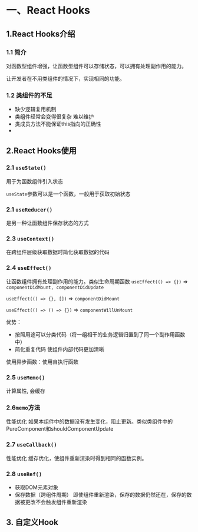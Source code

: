 # 一、React Hooks
## 1.React Hooks介绍
### 1.1 简介
对函数型组件增强，让函数型组件可以存储状态，可以拥有处理副作用的能力。

让开发者在不用类组件的情况下，实现相同的功能。
### 1.2 类组件的不足
- 缺少逻辑复用机制
- 类组件经常会变得很复杂 难以维护
- 类成员方法不能保证this指向的正确性
-
## 2.React Hooks使用
### 2.1 `useState()`
用于为函数组件引入状态

`useState`参数可以是一个函数，一般用于获取初始状态

### 2.1 `useReducer()`
是另一种让函数组件保存状态的方式

### 2.3 `useContext()`
在跨组件层级获取数据时简化获取数据的代码

### 2.4 `useEffect()`
让函数组件拥有处理副作用的能力。类似生命周期函数
`useEffect(() => {})` => `componentDidMount, componentDidUpdate`

`useEffect(() => {}, [])` => `componentDidMount`

`useEffect(() => () => {})` => `componentWillUnMount`


优势：
- 按照用途可以分类代码（将一组相干的业务逻辑归置到了同一个副作用函数中）
- 简化重复代码 使组件内部代码更加清晰

使用异步函数：使用自执行函数

### 2.5 `useMemo()`
计算属性, 会缓存
### 2.6`memo`方法
性能优化 如果本组件中的数据没有发生变化，阻止更新。类似类组件中的PureComponent和shouldComponentUpdate
### 2.7 `useCallback()`
性能优化 缓存优化，使组件重新渲染时得到相同的函数实例。

### 2.8 `useRef()`
- 获取DOM元素对象
- 保存数据（跨组件周期）
即使组件重新渲染，保存的数据仍然还在，保存的数据被更改不会触发组件重新渲染

## 3. 自定义Hook